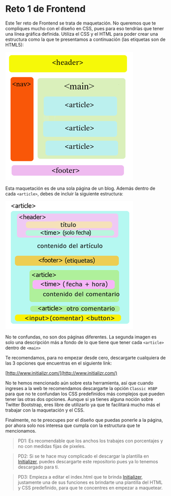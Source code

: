 # Reto 1 de Frontend

Este 1er reto de Frontend se trata de maquetación. No queremos que te compliques mucho con el diseño en CSS, pues para eso tendrías que tener una línea gráfica definida. Utiliza el CSS y el HTML para poder crear una estructura como la que te presentamos a continuación (las etiquetas son de HTML5):

![Maquetación General](imagen1.gif)

Esta maquetación es de una sola página de un blog. Además dentro de cada `<article>`, debes de incluir la siguiente estructura:

![Dentro del artículo](imagen2.png)

No te confundas, no son dos páginas diferentes. La segunda imagen es solo una descripción más a fondo de lo que tiene que tener cada `<article>` dentro de `<main>`

Te recomendamos, para no empezar desde cero, descargarte cualquiera de las 3 opciones que encuentras en el siguiente link:

[http://www.initializr.com/](http://www.initializr.com/)

No te hemos mencionado aún sobre esta herramienta, así que cuando ingreses a la web te recomendamos descargarte la opción `Classic H5BP` para que no te confundan los CSS predefinidos más complejos que pueden tener las otras dos opciones. Aunque si ya tienes alguna noción sobre Twitter Bootstrap, eres libre de utilizarlo ya que te facilitará mucho más el trabajar con la maquetación y el CSS.

Finalmente, no te preocupes por el diseño que puedas ponerle a la página, por ahora solo nos interesa que cumpla con la estructura que te mencionamos.

>PD1: Es recomendable que los anchos los trabajes con porcentajes y no con medidas fijas de pixeles.

>PD2: Si se te hace muy complicado el descargar la plantilla en [Initializer](http://www.initializr.com/), puedes descargarte este repositorio pues ya lo tenemos descargado para ti.

>PD3: Empieza a editar el index.html que te brinda [Initializer](http://www.initializr.com/), justamente una de sus funciones es brindarte una plantilla del HTML y CSS predefinido, para que te concentres en empezar a maquetear.
